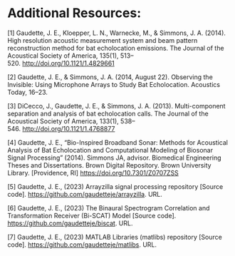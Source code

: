 # Additional Resources:

[1] Gaudette, J. E., Kloepper, L. N., Warnecke, M., & Simmons, J. A. (2014). High resolution acoustic measurement system and beam pattern reconstruction method for bat echolocation emissions. The Journal of the Acoustical Society of America, 135(1), 513–520. http://doi.org/10.1121/1.4829661

[2] Gaudette, J. E., & Simmons, J. A. (2014, August 22). Observing the Invisible: Using Microphone Arrays to Study Bat Echolocation. Acoustics Today, 16–23.

[3] DiCecco, J., Gaudette, J. E., & Simmons, J. A. (2013). Multi-component separation and analysis of bat echolocation calls. The Journal of the Acoustical Society of America, 133(1), 538–546. http://doi.org/10.1121/1.4768877

[4] Gaudette, J. E., “Bio-Inspired Broadband Sonar: Methods for Acoustical Analysis of Bat Echolocation and Computational Modeling of Biosonar Signal Processing” (2014). Simmons JA, advisor.  Biomedical Engineering Theses and Dissertations. Brown Digital Repository. Brown University Library. [Providence, RI] https://doi.org/10.7301/Z0707ZSS

[5] Gaudette, J. E., (2023) Arrayzilla signal processing repository [Source code]. https://github.com/gaudetteje/arrayzilla. URL.

[6] Gaudette, J. E., (2023) The Binaural Spectrogram Correlation and Transformation Receiver (Bi-SCAT) Model [Source code]. https://github.com/gaudetteje/biscat. URL.

[7] Gaudette, J. E., (2023) MATLAB Libraries (matlibs) repository [Source code]. https://github.com/gaudetteje/matlibs. URL.
